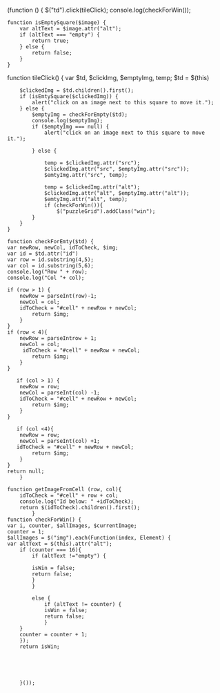 (function () {
    $("td").click(tileClick);
    console.log(checkForWin());
      
    function isEmptySquare($image) {
        var altText = $image.attr("alt");
        if (altText === "empty") {
            return true;
        } else {
            return false;
        }
    }
function tileClick() {
        var $td, $clickImg, $emptyImg, temp;
        $td = $(this)
    
        $clickedImg = $td.children().first();
        if (isEmtySquare($clickedImg)) {
            alert("click on an image next to this square to move it.");
        } else {
            $emptyImg = checkForEmpty($td);
            console.log($emptyImg);
            if ($emptyImg === null) {
                alert("click on an image next to this square to move it.");
        
            } else {
        
                temp = $clickedImg.attr("src");
                $clickedImg.attr("src", $emptyImg.attr("src"));
                $emtyImg.attr("src", temp);
            
                temp = $clickedImg.attr("alt");
                $clickedImg.attr("alt", $emptyImg.attr("alt"));
                $emtyImg.attr("alt", temp);
                if (checkForWin()){
                    $("puzzleGrid").addClass("win");
            }
        }
    }
        
    function checkForEmty($td) {
    var newRow, newCol, idToCheck, $img;
    var id = $td.attr("id")
    var row = id.substring(4,5);
    var col = id.substring(5,6);
    console.log("Row " + row);
    console.log("Col "+ col);
    
    if (row > 1) {
        newRow = parseInt(row)-1;
        newCol = col;
        idToCheck = "#cell" + newRow + newCol;
            return $img;
        }
    }
    if (row < 4){
        newRow = parseIntrow + 1;
        newCol = col;
         idToCheck = "#cell" + newRow + newCol;
            return $img;
        }
    }
    
       if (col > 1) {
        newRow = row;
        newCol = parseInt(col) -1;
        idToCheck = "#cell" + newRow + newCol;
            return $img;
        }
    } 
    
       if (col <4){
        newRow = row;
        newCol = parseInt(col) +1;
       idToCheck = "#cell" + newRow + newCol;
            return $img;
        }
    } 
    return null;
        }
    
    function getImageFromCell (row, col){
        idToCheck = "#cell" + row + col;
        console.log("Id below: " +idToCheck);         
        return $(idToCheck).children().first();
            }
    function checkForWin() {
    var i, counter, $allImages, $currentImage;
    counter = 1;
    $allImages = $("img").each(Function(index, Element) {
    var altText = $(this).attr("alt");
        if (counter === 16){
            if (altText !="empty") {
                
            isWin = false;
            return false;
            }
            }
            
            else {
                if (altText != counter) {
                isWin = false;
                return false;
                }
        }
        counter = counter + 1;
        });
        return isWin;
            
    
                               


        }());